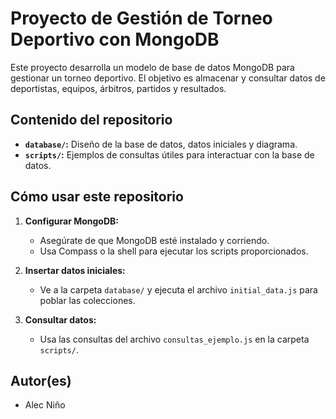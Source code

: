 # Proyecto de Gestión de Torneo Deportivo con MongoDB

Este proyecto desarrolla un modelo de base de datos MongoDB para gestionar un torneo deportivo. El objetivo es almacenar y consultar datos de deportistas, equipos, árbitros, partidos y resultados.

## Contenido del repositorio
- **`database/`:** Diseño de la base de datos, datos iniciales y diagrama.
- **`scripts/`:** Ejemplos de consultas útiles para interactuar con la base de datos.

## Cómo usar este repositorio
1. **Configurar MongoDB:**
   - Asegúrate de que MongoDB esté instalado y corriendo.
   - Usa Compass o la shell para ejecutar los scripts proporcionados.

2. **Insertar datos iniciales:**
   - Ve a la carpeta `database/` y ejecuta el archivo `initial_data.js` para poblar las colecciones.

3. **Consultar datos:**
   - Usa las consultas del archivo `consultas_ejemplo.js` en la carpeta `scripts/`.

## Autor(es)
- Alec Niño
